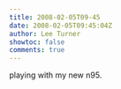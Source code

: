 ```yaml
---
title: 2008-02-05T09-45
date: 2008-02-05T09:45:04Z
author: Lee Turner
showtoc: false
comments: true
---
```


playing with my new n95.

